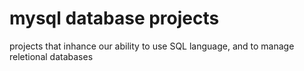 # mysql database projects
projects that inhance our ability to use SQL language, and to manage reletional databases
